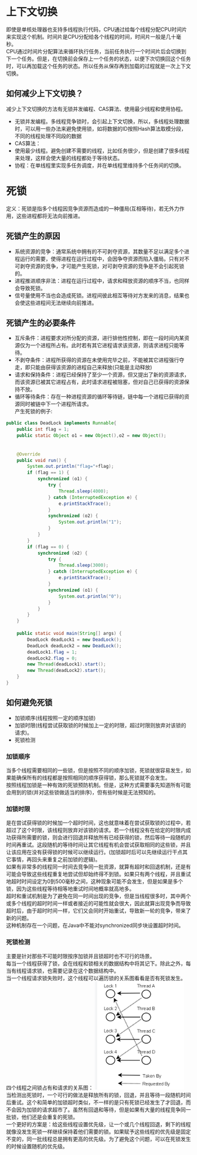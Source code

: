 # 上下文切换
即使是单核处理器也支持多线程执行代码，CPU通过给每个线程分配CPU时间片来实现这个机制。时间片是CPU分配给各个线程的时间，时间片一般是几十毫秒。  
CPU通过时间片分配算法来循环执行任务，当前任务执行一个时间片后会切换到下一个任务。但是，在切换前会保存上一个任务的状态，以便下次切换回这个任务时，可以再加载这个任务的状态。所以任务从保存再到加载的过程就是一次上下文切换。  
## 如何减少上下文切换？
减少上下文切换的方法有无锁并发编程、CAS算法、使用最少线程和使用协程。  
+ 无锁并发编程。多线程竞争锁时，会引起上下文切换，所以，多线程处理数据时，可以用一些办法来避免使用锁，如将数据的ID按照Hash算法取模分段，不同的线程处理不同段的数据
+ CAS算法：
+ 使用最少线程。避免创建不需要的线程，比如任务很少，但是创建了很多线程来处理，这样会使大量的线程都处于等待状态。
+ 协程：在单线程里实现多任务调度，并在单线程里维持多个任务间的切换。  
# 死锁
定义：死锁是指多个线程因竞争资源而造成的一种僵局(互相等待)，若无外力作用，这些进程都将无法向前推进。
## 死锁产生的原因
+ 系统资源的竞争：通常系统中拥有的不可剥夺资源，其数量不足以满足多个进程运行的需要，使得进程在运行过程中，会因争夺资源而陷入僵局。只有对不可剥夺资源的竞争，才可能产生死锁，对可剥夺资源的竞争是不会引起死锁的。
+ 进程推进顺序非法：进程在运行过程中，请求和释放资源的顺序不当，也同样会导致死锁。
+ 信号量使用不当也会造成死锁。进程间彼此相互等待对方发来的消息，结果也会使这些进程间无法继续向前推进。
## 死锁产生的必要条件
+ 互斥条件：进程要求对所分配的资源，进行排他性控制，即在一段时间内某资源仅为一个进程所占有。此时若有其它进程请求该资源，则请求进程只能等待。
+ 不剥夺条件：进程所获得的资源在未使用完毕之前，不能被其它进程强行夺走，即只能由获得该资源的进程自己来释放(只能是主动释放)
+ 请求和保持条件：进程已经保持了至少一个资源，但又提出了新的资源请求，而该资源已被其它进程占有，此时请求进程被阻塞，但对自己已获得的资源保持不放。
+ 循环等待条件：存在一种进程资源的循环等待链，链中每一个进程已获得的资源同时被链中下一个进程所请求。  
产生死锁的例子:
```java
public class DeadLock implements Runnable{
    public int flag = 1;
    public static Object o1 = new Object(),o2 = new Object();


    @Override
    public void run() {
        System.out.println("flag="+flag);
        if (flag == 1) {
            synchronized (o1) {
                try {
                    Thread.sleep(4000);
                } catch (InterruptedException e) {
                    e.printStackTrace();
                }
                synchronized (o2) {
                    System.out.println("1");
                }
            }
        }
        if (flag == 0) {
            synchronized (o2) {
                try {
                    Thread.sleep(3000);
                } catch (InterruptedException e) {
                    e.printStackTrace();
                }
                synchronized (o1) {
                    System.out.println("0");
                }
            }
        }
    }

    public static void main(String[] args) {
        DeadLock deadLock1 = new DeadLock();
        DeadLock deadLock2 = new DeadLock();
        deadLock1.flag = 1;
        deadLock2.flag = 0;
        new Thread(deadLock1).start();
        new Thread(deadLock2).start();
    }
}
```
## 如何避免死锁
+ 加锁顺序(线程按照一定的顺序加锁)
+ 加锁时限(线程尝试获取锁的时候加上一定的时限，超过时限则放弃对该锁的请求)。
+ 死锁检测
### 加锁顺序
当多个线程需要相同的一些锁，但是按照不同的顺序加锁，死锁就很容易发生，如果能确保所有的线程都是按照相同的顺序获得锁，那么死锁就不会发生。  
按照线程加锁是一种有效的死锁预防机制。但是，这种方式需要事先知道所有可能会用到的锁(并对这些锁做适当的排序)，但有些时候是无法预知的。  
### 加锁时限
是在尝试获得锁的时候加一个超时时间，这也就意味着在尝试获取锁的过程中，若超过了这个时限，该线程则放弃对该锁的请求。若一个线程没有在给定的时限内成功获得所需要的锁，则会进行回退并释放所有已经获得的锁，然后等待一段随机的时间再重试。这段随机的等待时间让其它线程有机会尝试获取相同的这些锁，并且让该应用在没有获得锁的时候可以继续运行。(加锁超时后可以先继续运行干点其它事情，再回头来重复之前加锁的逻辑)。  
如果有非常多的线程同一时间去竞争同一批资源，就算有超时和回退机制，还是有可能会导致这些线程重复地尝试但却始终得不到锁。如果只有两个线程，并且重试地超时时间设定为0到500毫秒之间，这种现象可能不会发生，但是如果是多个锁，因为这些线程等待相等地重试时间地概率就高地多。  
超时和重试机制是为了避免在同一时间出现的竞争，但是当线程很多时，其中两个或多个线程的超时时间一样或者接近的可能性就会很大，因此就算出现竞争而导致超时后，由于超时时间一样，它们又会同时开始重试，导致新一轮的竞争，带来了新的问题。  
这种机制存在一个问题，在Java中不能对synchronized同步块设置超时时间。
### 死锁检测
主要是针对那些不可能时限按序加锁并且锁超时也不可行的场景。  
每当一个线程获得了锁，会在线程和锁相关的数据结构中将其记下。除此之外，每当有线程请求锁，也需要记录在这个数据结构中。  
当一个线程请求锁失败时，这个线程可以遍历锁的关系图看看是否有死锁发生。  
四个线程之间锁占有和请求的关系图： 
<img src="img/死锁检测.png"/>  
当检测出死锁时，一个可行的做法是释放所有的锁，回退，并且等待一段随机时间后重试。这个和简单的加锁超时类似，不一样的是只有死锁已经发生了才回退，而不会因为加锁的请求超市了。虽然有回退和等待，但是如果有大量的线程竞争同一批锁，他们还是会重复的死锁。  
一个更好的方案是：给这些线程设置优先级，让一个或几个线程回退，剩下的线程就像没发生死锁一样继续保持着他们需要的锁。如果赋予这些线程的优先级是固定不变的，同一批线程总是拥有更高的优先级。为了避免这个问题，可以在死锁发生的时候设置随机的优先级。 
